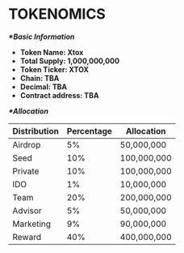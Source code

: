 # TOKENOMICS

_**\*Basic Information**_

* **Token Name: Xtox**
* **Total Supply: 1,000,000,000**
* **Token Ticker: XTOX**
* **Chain: TBA**
* **Decimal: TBA**
* **Contract address: TBA**

_**\*Allocation**_

| Distribution | Percentage | Allocation  |
| ------------ | ---------- | ----------- |
| Airdrop      | 5%         | 50,000,000  |
| Seed         | 10%        | 100,000,000 |
| Private      | 10%        | 100,000,000 |
| IDO          | 1%         | 10,000,000  |
| Team         | 20%        | 200,000,000 |
| Advisor      | 5%         | 50,000,000  |
| Marketing    | 9%         | 90,000,000  |
| Reward       | 40%        | 400,000,000 |
